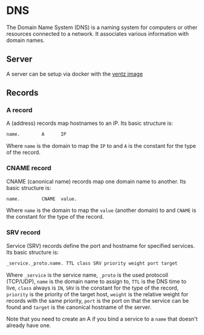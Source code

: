 # DNS

The Domain Name System (DNS) is a naming system for computers or other resources
connected to a network.
It associates various information with domain names.

## Server

A server can be setup via docker with the [ventz image](./docker-images/ventz_-_bind.md)

## Records

### A record

A (address) records map hostnames to an IP.
Its basic structure is:

```txt
name.        A      IP
```

Where `name` is the domain to map the `IP` to and `A` is the constant for
the type of the record.

### CNAME record

CNAME (canonical name) records map one domain name to another.
Its basic structure is:

```txt
name.        CNAME  value.
```

Where `name` is the domain to map the `value` (another domain) to and `CNAME` is
the constant for the type of the record.

### SRV record

Service (SRV) records define the port and hostname for specified services.
Its basic structure is:

```txt
_service._proto.name. TTL class SRV priority weight port target
```

Where `_service` is the service name, `_proto` is the used protocoll (TCP/UDP),
`name` is the domain name to assign to, `TTL` is the DNS time to live, `class`
always is `IN`, `SRV` is the constant for the type of the record, `priority` is
the priority of the target host, `weight` is the relative weight for records
with the same priority, `port` is the port on that the service can be found and
`target` is the canonical hostname of the server.

Note that you need to create an A if you bind a service to a `name` that doesn't
already have one.
